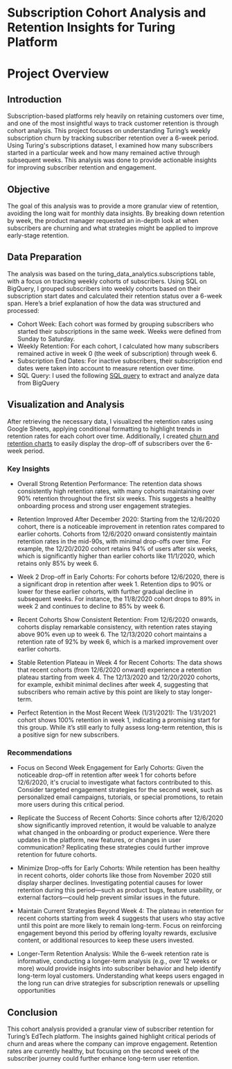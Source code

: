 # Subscription Cohort Analysis and Retention Insights for Turing Platform
#  Project Overview
## Introduction
Subscription-based platforms rely heavily on retaining customers over time, and one of the most insightful ways to track customer retention is through cohort analysis. This project focuses on understanding Turing’s weekly subscription churn by tracking subscriber retention over a 6-week period. Using Turing's subscriptions dataset, I examined how many subscribers started in a particular week and how many remained active through subsequent weeks. This analysis was done to provide actionable insights for improving subscriber retention and engagement.

## Objective
The goal of this analysis was to provide a more granular view of retention, avoiding the long wait for monthly data insights. By breaking down retention by week, the product manager requested an in-depth look at when subscribers are churning and what strategies might be applied to improve early-stage retention. 

## Data Preparation
The analysis was based on the turing_data_analytics.subscriptions table, with a focus on tracking weekly cohorts of subscribers. Using SQL on BigQuery, I grouped subscribers into weekly cohorts based on their subscription start dates and calculated their retention status over a 6-week span. Here’s a brief explanation of how the data was structured and processed:

- Cohort Week: Each cohort was formed by grouping subscribers who started their subscriptions in the same week. Weeks were defined from Sunday to Saturday.  
- Weekly Retention: For each cohort, I calculated how many subscribers remained active in week 0 (the week of subscription) through week 6.  
- Subscription End Dates: For inactive subscribers, their subscription end dates were taken into account to measure retention over time.  
- SQL Query: I used the following [SQL query](Retention.sql) to extract and analyze data from BigQuery

## Visualization and Analysis
After retrieving the necessary data, I visualized the retention rates using Google Sheets, applying conditional formatting to highlight trends in retention rates for each cohort over time. Additionally, I created [churn and retention charts](Retention.xlsx) to easily display the drop-off of subscribers over the 6-week period.

### Key Insights

- Overall Strong Retention Performance: The retention data shows consistently high retention rates, with many cohorts maintaining over 90% retention throughout the first six weeks. This suggests a healthy onboarding process and strong user engagement strategies.

- Retention Improved After December 2020: Starting from the 12/6/2020 cohort, there is a noticeable improvement in retention rates compared to earlier cohorts. Cohorts from 12/6/2020 onward consistently maintain retention rates in the mid-90s, with minimal drop-offs over time. For example, the 12/20/2020 cohort retains 94% of users after six weeks, which is significantly higher than earlier cohorts like 11/1/2020, which retains only 85% by week 6.

- Week 2 Drop-off in Early Cohorts: For cohorts before 12/6/2020, there is a significant drop in retention after week 1. Retention dips to 90% or lower for these earlier cohorts, with further gradual decline in subsequent weeks. For instance, the 11/8/2020 cohort drops to 89% in week 2 and continues to decline to 85% by week 6.

- Recent Cohorts Show Consistent Retention: From 12/6/2020 onwards, cohorts display remarkable consistency, with retention rates staying above 90% even up to week 6. The 12/13/2020 cohort maintains a retention rate of 92% by week 6, which is a marked improvement over earlier cohorts.

- Stable Retention Plateau in Week 4 for Recent Cohorts: The data shows that recent cohorts (from 12/6/2020 onward) experience a retention plateau starting from week 4. The 12/13/2020 and 12/20/2020 cohorts, for example, exhibit minimal declines after week 4, suggesting that subscribers who remain active by this point are likely to stay longer-term.

- Perfect Retention in the Most Recent Week (1/31/2021): The 1/31/2021 cohort shows 100% retention in week 1, indicating a promising start for this group. While it’s still early to fully assess long-term retention, this is a positive sign for new subscribers.

### Recommendations

- Focus on Second Week Engagement for Early Cohorts: Given the noticeable drop-off in retention after week 1 for cohorts before 12/6/2020, it's crucial to investigate what factors contributed to this. Consider targeted engagement strategies for the second week, such as personalized email campaigns, tutorials, or special promotions, to retain more users during this critical period.

- Replicate the Success of Recent Cohorts: Since cohorts after 12/6/2020 show significantly improved retention, it would be valuable to analyze what changed in the onboarding or product experience. Were there updates in the platform, new features, or changes in user communication? Replicating these strategies could further improve retention for future cohorts.

- Minimize Drop-offs for Early Cohorts: While retention has been healthy in recent cohorts, older cohorts like those from November 2020 still display sharper declines. Investigating potential causes for lower retention during this period—such as product bugs, feature usability, or external factors—could help prevent similar issues in the future.

- Maintain Current Strategies Beyond Week 4: The plateau in retention for recent cohorts starting from week 4 suggests that users who stay active until this point are more likely to remain long-term. Focus on reinforcing engagement beyond this period by offering loyalty rewards, exclusive content, or additional resources to keep these users invested.

- Longer-Term Retention Analysis: While the 6-week retention rate is informative, conducting a longer-term analysis (e.g., over 12 weeks or more) would provide insights into subscriber behavior and help identify long-term loyal customers. Understanding what keeps users engaged in the long run can drive strategies for subscription renewals or upselling opportunities

## Conclusion
This cohort analysis provided a granular view of subscriber retention for Turing’s EdTech platform. The insights gained highlight critical periods of churn and areas where the company can improve engagement. Retention rates are currently healthy, but focusing on the second week of the subscriber journey could further enhance long-term user retention.
